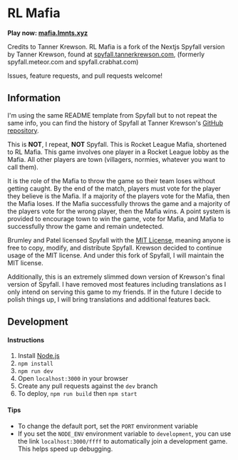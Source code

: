 # RL Mafia

**Play now: [mafia.lmnts.xyz](https://mafia.lmnts.xyz/)**

Credits to Tanner Krewson. RL Mafia is a fork of the Nextjs Spyfall version by Tanner Krewson, found at [spyfall.tannerkrewson.com](https://spyfall.tannerkrewson.com/), (formerly spyfall.meteor.com and spyfall.crabhat.com)

Issues, feature requests, and pull requests welcome!

## Information

I'm using the same README template from Spyfall but to not repeat the same info, you can find the history of Spyfall at Tanner Krewson's [GitHub repository](github.com/tannerkrewson/spyfall).

This is **NOT**, I repeat, **NOT** Spyfall. This is Rocket League Mafia, shortened to RL Mafia. This game involves one player in a Rocket League lobby as the Mafia. All other players are town (villagers, normies, whatever you want to call them).

It is the role of the Mafia to throw the game so their team loses without getting caught. By the end of the match, players must vote for the player they believe is the Mafia. If a majority of the players vote for the Mafia, then the Mafia loses. If the Mafia successfully throws the game and a majority of the players vote for the wrong player, then the Mafia wins. A point system is provided to encourage town to win the game, vote for Mafia, and Mafia to successfully throw the game and remain undetected.

Brumley and Patel licensed Spyfall with the [MIT License](https://github.com/HansAnonymous/rl-mafia/blob/v1.0/LICENSE), meaning anyone is free to copy, modify, and distribute Spyfall. Krewson decided to continue usage of the MIT license. And under this fork of Spyfall, I will maintain the MIT license.

Additionally, this is an extremely slimmed down version of Krewson's final version of Spyfall. I have removed most features including translations as I only intend on serving this game to my friends. If in the future I decide to polish things up, I will bring translations and additional features back.

## Development

#### Instructions

1. Install [Node.js](https://nodejs.org/)
2. `npm install`
3. `npm run dev`
4. Open `localhost:3000` in your browser
5. Create any pull requests against the `dev` branch
6. To deploy, `npm run build` then `npm start`

#### Tips

- To change the default port, set the `PORT` environment variable
- If you set the `NODE_ENV` environment variable to `development`, you can use the link `localhost:3000/ffff` to automatically join a development game. This helps speed up debugging.
